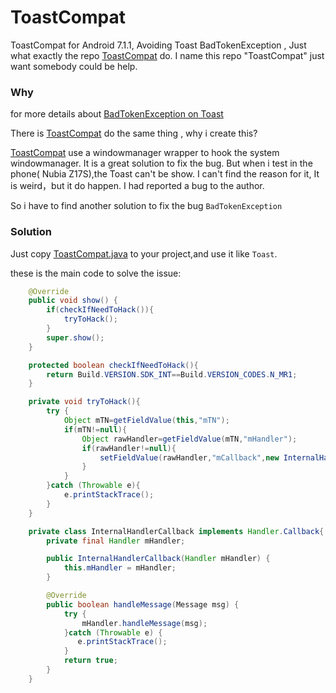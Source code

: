 # ToastCompat
ToastCompat for Android 7.1.1, Avoiding Toast BadTokenException , Just what exactly the repo [ToastCompat](https://github.com/drakeet/ToastCompat) do. I name this repo "ToastCompat" just want somebody could be help.


### Why
for more details about [BadTokenException on Toast ](https://github.com/drakeet/ToastCompat)

There is [ToastCompat](https://github.com/drakeet/ToastCompat) do the same thing , why i create this?

[ToastCompat](https://github.com/drakeet/ToastCompat) use a windowmanager wrapper to hook the system windowmanager.
It is a great solution to fix the bug. But when i test in the phone( Nubia Z17S),the Toast can't be show. I can't find the reason for it, 
It is weird，but it do happen. I had reported a bug to the author.

So i have to find another solution to fix the bug `BadTokenException`


### Solution
Just copy [ToastCompat.java](https://github.com/cat9/ToastCompat/blob/master/app/src/main/java/com/miku/toast/ToastCompat.java) to your project,and use it like `Toast`.

these is the main code to solve the issue:

```java
    @Override
    public void show() {
        if(checkIfNeedToHack()){
            tryToHack();
        }
        super.show();
    }

    protected boolean checkIfNeedToHack(){
        return Build.VERSION.SDK_INT==Build.VERSION_CODES.N_MR1;
    }

    private void tryToHack(){
        try {
            Object mTN=getFieldValue(this,"mTN");
            if(mTN!=null){
                Object rawHandler=getFieldValue(mTN,"mHandler");
                if(rawHandler!=null){
                    setFieldValue(rawHandler,"mCallback",new InternalHandlerCallback((Handler)rawHandler));
                }
            }
        }catch (Throwable e){
            e.printStackTrace();
        }
    }

    private class InternalHandlerCallback implements Handler.Callback{
        private final Handler mHandler;

        public InternalHandlerCallback(Handler mHandler) {
            this.mHandler = mHandler;
        }

        @Override
        public boolean handleMessage(Message msg) {
            try {
                mHandler.handleMessage(msg);
            }catch (Throwable e) {
               e.printStackTrace();
            }
            return true;
        }
    }

```
